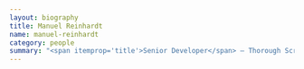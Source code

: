 ```yaml
---
layout: biography
title: Manuel Reinhardt
name: manuel-reinhardt
category: people
summary: "<span itemprop='title'>Senior Developer</span> — Thorough Scrum practitioner, passionate Python juggler, systems administrator, process keeper and whisky connoisseur."
---
```

